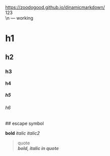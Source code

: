 https://zoodogood.github.io/dinamicmarkdown/  
123  
\\n — working
# h1
## h2
### h3
#### h4
##### h5
###### h6
\## escape symbol

**bold**
*italic*
_italic2_  
  
> quote  
> **_bold, italic in quote_**


